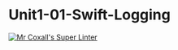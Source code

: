 # Unit1-01-Swift-Logging
[![Mr Coxall's Super Linter](https://github.com/ICS4U-Programming-SpencerS/Unit1-01-Swift-Logging/workflows/Mr%20Coxall's%20Super%20Linter/badge.svg)](https://github.com/ICS4U-Programming-SpencerS/Unit1-01-Swift-Logging/actions/)
